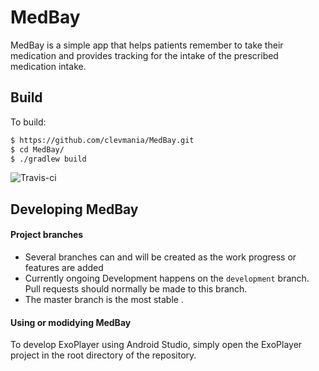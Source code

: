 # MedBay
MedBay is a simple app that helps patients remember to take their medication 
and provides tracking for the intake of the prescribed medication intake.

## Build

To build:

```bash
$ https://github.com/clevmania/MedBay.git
$ cd MedBay/
$ ./gradlew build
```
![Travis-ci](https://travis-ci.org/clevmania/MedBay.svg)

## Developing MedBay ##

#### Project branches ####

* Several branches can and will be created as the work progress or features are added
* Currently ongoing Development happens on the `development` branch. Pull requests should
  normally be made to this branch.
* The master branch is the most stable .

#### Using or modidying MedBay ####

To develop ExoPlayer using Android Studio, simply open the ExoPlayer project in
the root directory of the repository.
